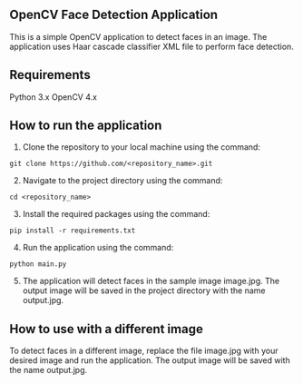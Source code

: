 ## OpenCV Face Detection Application
This is a simple OpenCV application to detect faces in an image. The application uses Haar cascade classifier XML file to perform face detection.

## Requirements
Python 3.x
OpenCV 4.x

## How to run the application

1. Clone the repository to your local machine using the command:

````
git clone https://github.com/<repository_name>.git
````

2. Navigate to the project directory using the command:
````
cd <repository_name>
````
3. Install the required packages using the command:
````
pip install -r requirements.txt
````
4. Run the application using the command:
````
python main.py
````
5. The application will detect faces in the sample image image.jpg. The output image will be saved in the project directory with the name output.jpg.

## How to use with a different image
To detect faces in a different image, replace the file image.jpg with your desired image and run the application. The output image will be saved with the name output.jpg.